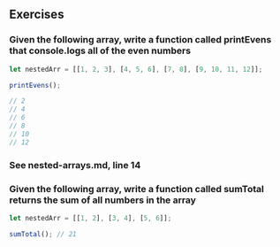 ## Exercises
### Given the following array, write a function called printEvens that console.logs all of the even numbers

```javascript
let nestedArr = [[1, 2, 3], [4, 5, 6], [7, 8], [9, 10, 11, 12]];

printEvens();

// 2
// 4
// 6
// 8
// 10
// 12
```
### See nested-arrays.md, line 14
### Given the following array, write a function called sumTotal returns the sum of all numbers in the array

```javascript
let nestedArr = [[1, 2], [3, 4], [5, 6]];

sumTotal(); // 21
```